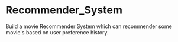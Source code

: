 # Recommender_System
Build a movie Recommender System which can recommender some movie's based on user preference history.
